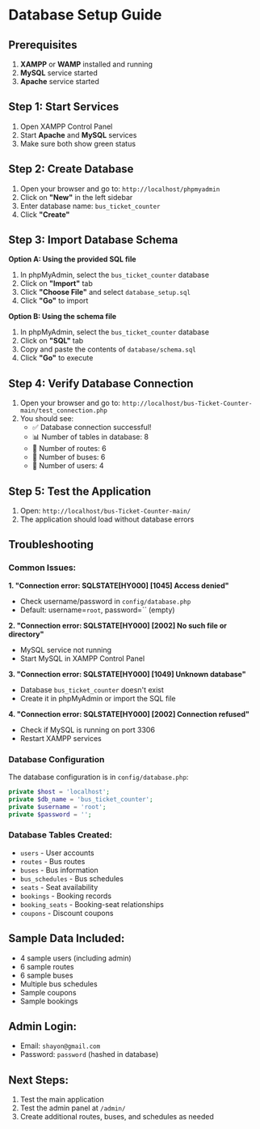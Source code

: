 # Database Setup Guide

## Prerequisites
1. **XAMPP** or **WAMP** installed and running
2. **MySQL** service started
3. **Apache** service started

## Step 1: Start Services
1. Open XAMPP Control Panel
2. Start **Apache** and **MySQL** services
3. Make sure both show green status

## Step 2: Create Database
1. Open your browser and go to: `http://localhost/phpmyadmin`
2. Click on **"New"** in the left sidebar
3. Enter database name: `bus_ticket_counter`
4. Click **"Create"**

## Step 3: Import Database Schema
**Option A: Using the provided SQL file**
1. In phpMyAdmin, select the `bus_ticket_counter` database
2. Click on **"Import"** tab
3. Click **"Choose File"** and select `database_setup.sql`
4. Click **"Go"** to import

**Option B: Using the schema file**
1. In phpMyAdmin, select the `bus_ticket_counter` database
2. Click on **"SQL"** tab
3. Copy and paste the contents of `database/schema.sql`
4. Click **"Go"** to execute

## Step 4: Verify Database Connection
1. Open your browser and go to: `http://localhost/bus-Ticket-Counter-main/test_connection.php`
2. You should see:
   - ✅ Database connection successful!
   - 📊 Number of tables in database: 8
   - 🚌 Number of routes: 6
   - 🚌 Number of buses: 6
   - 👥 Number of users: 4

## Step 5: Test the Application
1. Open: `http://localhost/bus-Ticket-Counter-main/`
2. The application should load without database errors

## Troubleshooting

### Common Issues:

**1. "Connection error: SQLSTATE[HY000] [1045] Access denied"**
- Check username/password in `config/database.php`
- Default: username=`root`, password=`` (empty)

**2. "Connection error: SQLSTATE[HY000] [2002] No such file or directory"**
- MySQL service not running
- Start MySQL in XAMPP Control Panel

**3. "Connection error: SQLSTATE[HY000] [1049] Unknown database"**
- Database `bus_ticket_counter` doesn't exist
- Create it in phpMyAdmin or import the SQL file

**4. "Connection error: SQLSTATE[HY000] [2002] Connection refused"**
- Check if MySQL is running on port 3306
- Restart XAMPP services

### Database Configuration
The database configuration is in `config/database.php`:
```php
private $host = 'localhost';
private $db_name = 'bus_ticket_counter';
private $username = 'root';
private $password = '';
```

### Database Tables Created:
- `users` - User accounts
- `routes` - Bus routes
- `buses` - Bus information
- `bus_schedules` - Bus schedules
- `seats` - Seat availability
- `bookings` - Booking records
- `booking_seats` - Booking-seat relationships
- `coupons` - Discount coupons

## Sample Data Included:
- 4 sample users (including admin)
- 6 sample routes
- 6 sample buses
- Multiple bus schedules
- Sample coupons
- Sample bookings

## Admin Login:
- Email: `shayon@gmail.com`
- Password: `password` (hashed in database)

## Next Steps:
1. Test the main application
2. Test the admin panel at `/admin/`
3. Create additional routes, buses, and schedules as needed 